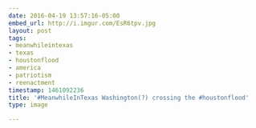 ```yaml
---
date: 2016-04-19 13:57:16-05:00
embed_url: http://i.imgur.com/EsR6tpv.jpg
layout: post
tags:
- meanwhileintexas
- texas
- houstonflood
- america
- patriotism
- reenactment
timestamp: 1461092236
title: '#MeanwhileInTexas Washington(?) crossing the #houstonflood'
type: image

---
```

<img src="http://i.imgur.com/EsR6tpv.jpg" alt="" />

